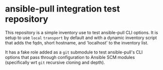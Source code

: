 # ansible-pull integration test repository

This repository is a simple inventory use to test ansible-pull CLI options. It is setup to use `local` `transport` by default and with a dynamic inventory script that adds the fqdn, short hostname, and 'localhost' to the inventory list.

It has a fake role added as a `git` submodule to test ansible-pull's CLI options that pass through configuration to Ansible SCM modules (specifically wrt `git` recursive cloning and depth).
